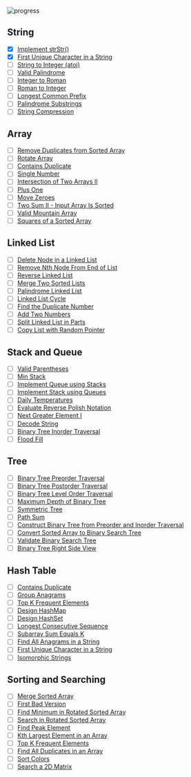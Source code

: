 ![progress](https://img.shields.io/badge/progress-0%25-yellowgreen)

## String

- [x] [Implement strStr()](https://leetcode.com/problems/implement-strstr/)
- [x] [First Unique Character in a String](https://leetcode.com/problems/first-unique-character-in-a-string/)
- [ ] [String to Integer (atoi)](https://leetcode.com/problems/string-to-integer-atoi/)
- [ ] [Valid Palindrome](https://leetcode.com/problems/valid-palindrome/)
- [ ] [Integer to Roman](https://leetcode.com/problems/integer-to-roman/)
- [ ] [Roman to Integer](https://leetcode.com/problems/roman-to-integer/)
- [ ] [Longest Common Prefix](https://leetcode.com/problems/longest-common-prefix/)
- [ ] [Palindrome Substrings](https://leetcode.com/problems/palindromic-substrings/)
- [ ] [String Compression](https://leetcode.com/problems/string-compression/)

## Array

- [ ] [Remove Duplicates from Sorted Array](https://leetcode.com/problems/remove-duplicates-from-sorted-array/)
- [ ] [Rotate Array](https://leetcode.com/problems/rotate-array/)
- [ ] [Contains Duplicate](https://leetcode.com/problems/contains-duplicate/)
- [ ] [Single Number](https://leetcode.com/problems/single-number/)
- [ ] [Intersection of Two Arrays II](https://leetcode.com/problems/intersection-of-two-arrays-ii/)
- [ ] [Plus One](https://leetcode.com/problems/plus-one/)
- [ ] [Move Zeroes](https://leetcode.com/problems/move-zeroes/)
- [ ] [Two Sum II - Input Array Is Sorted](https://leetcode.com/problems/two-sum-ii-input-array-is-sorted/)
- [ ] [Valid Mountain Array](https://leetcode.com/problems/valid-mountain-array/)
- [ ] [Squares of a Sorted Array](https://leetcode.com/problems/squares-of-a-sorted-array/)

## Linked List

- [ ] [Delete Node in a Linked List](https://leetcode.com/problems/delete-node-in-a-linked-list/)
- [ ] [Remove Nth Node From End of List](https://leetcode.com/problems/remove-nth-node-from-end-of-list/)
- [ ] [Reverse Linked List](https://leetcode.com/problems/reverse-linked-list/)
- [ ] [Merge Two Sorted Lists](https://leetcode.com/problems/merge-two-sorted-lists/)
- [ ] [Palindrome Linked List](https://leetcode.com/problems/palindrome-linked-list/)
- [ ] [Linked List Cycle](https://leetcode.com/problems/linked-list-cycle/)
- [ ] [Find the Duplicate Number](https://leetcode.com/problems/find-the-duplicate-number/)
- [ ] [Add Two Numbers](https://leetcode.com/problems/add-two-numbers/)
- [ ] [Split Linked List in Parts](https://leetcode.com/problems/split-linked-list-in-parts/)
- [ ] [Copy List with Random Pointer](https://leetcode.com/problems/copy-list-with-random-pointer/)

## Stack and Queue

- [ ] [Valid Parentheses](https://leetcode.com/problems/valid-parentheses/)
- [ ] [Min Stack](https://leetcode.com/problems/min-stack/)
- [ ] [Implement Queue using Stacks](https://leetcode.com/problems/implement-queue-using-stacks/)
- [ ] [Implement Stack using Queues](https://leetcode.com/problems/implement-stack-using-queues/)
- [ ] [Daily Temperatures](https://leetcode.com/problems/daily-temperatures/)
- [ ] [Evaluate Reverse Polish Notation](https://leetcode.com/problems/evaluate-reverse-polish-notation/)
- [ ] [Next Greater Element I](https://leetcode.com/problems/next-greater-element-i/)
- [ ] [Decode String](https://leetcode.com/problems/decode-string/)
- [ ] [Binary Tree Inorder Traversal](https://leetcode.com/problems/binary-tree-inorder-traversal/)
- [ ] [Flood Fill](https://leetcode.com/problems/flood-fill/)

## Tree

- [ ] [Binary Tree Preorder Traversal](https://leetcode.com/problems/binary-tree-preorder-traversal/)
- [ ] [Binary Tree Postorder Traversal](https://leetcode.com/problems/binary-tree-postorder-traversal/)
- [ ] [Binary Tree Level Order Traversal](https://leetcode.com/problems/binary-tree-level-order-traversal/)
- [ ] [Maximum Depth of Binary Tree](https://leetcode.com/problems/maximum-depth-of-binary-tree/)
- [ ] [Symmetric Tree](https://leetcode.com/problems/symmetric-tree/)
- [ ] [Path Sum](https://leetcode.com/problems/path-sum/)
- [ ] [Construct Binary Tree from Preorder and Inorder Traversal](https://leetcode.com/problems/construct-binary-tree-from-preorder-and-inorder-traversal/)
- [ ] [Convert Sorted Array to Binary Search Tree](https://leetcode.com/problems/convert-sorted-array-to-binary-search-tree/)
- [ ] [Validate Binary Search Tree](https://leetcode.com/problems/validate-binary-search-tree/)
- [ ] [Binary Tree Right Side View](https://leetcode.com/problems/binary-tree-right-side-view/)

## Hash Table

- [ ] [Contains Duplicate](https://leetcode.com/problems/contains-duplicate/)
- [ ] [Group Anagrams](https://leetcode.com/problems/group-anagrams/)
- [ ] [Top K Frequent Elements](https://leetcode.com/problems/top-k-frequent-elements/)
- [ ] [Design HashMap](https://leetcode.com/problems/design-hashmap/)
- [ ] [Design HashSet](https://leetcode.com/problems/design-hashset/)
- [ ] [Longest Consecutive Sequence](https://leetcode.com/problems/longest-consecutive-sequence/)
- [ ] [Subarray Sum Equals K](https://leetcode.com/problems/subarray-sum-equals-k/)
- [ ] [Find All Anagrams in a String](https://leetcode.com/problems/find-all-anagrams-in-a-string/)
- [ ] [First Unique Character in a String](https://leetcode.com/problems/first-unique-character-in-a-string/)
- [ ] [Isomorphic Strings](https://leetcode.com/problems/isomorphic-strings/)

## Sorting and Searching

- [ ] [Merge Sorted Array](https://leetcode.com/problems/merge-sorted-array/)
- [ ] [First Bad Version](https://leetcode.com/problems/first-bad-version/)
- [ ] [Find Minimum in Rotated Sorted Array](https://leetcode.com/problems/find-minimum-in-rotated-sorted-array/)
- [ ] [Search in Rotated Sorted Array](https://leetcode.com/problems/search-in-rotated-sorted-array/)
- [ ] [Find Peak Element](https://leetcode.com/problems/find-peak-element/)
- [ ] [Kth Largest Element in an Array](https://leetcode.com/problems/kth-largest-element-in-an-array/)
- [ ] [Top K Frequent Elements](https://leetcode.com/problems/top-k-frequent-elements/)
- [ ] [Find All Duplicates in an Array](https://leetcode.com/problems/find-all-duplicates-in-an-array/)
- [ ] [Sort Colors](https://leetcode.com/problems/sort-colors/)
- [ ] [Search a 2D Matrix](https://leetcode.com/problems/search-a-2d-matrix/)